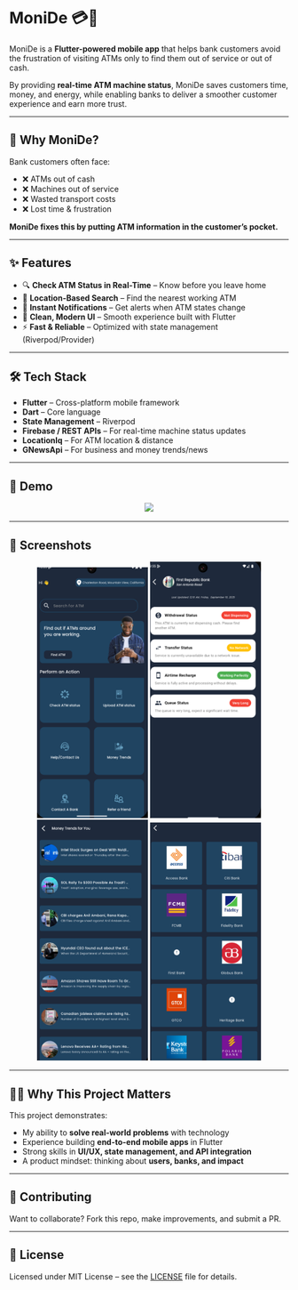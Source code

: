 # MoniDe 💳🏦

MoniDe is a **Flutter-powered mobile app** that helps bank customers avoid the frustration of visiting ATMs only to find them out of service or out of cash.  

By providing **real-time ATM machine status**, MoniDe saves customers time, money, and energy, while enabling banks to deliver a smoother customer experience and earn more trust.  

---

## 🚀 Why MoniDe?
Bank customers often face:
- ❌ ATMs out of cash  
- ❌ Machines out of service  
- ❌ Wasted transport costs  
- ❌ Lost time & frustration  

**MoniDe fixes this by putting ATM information in the customer’s pocket.**

---

## ✨ Features
- 🔍 **Check ATM Status in Real-Time** – Know before you leave home  
- 📍 **Location-Based Search** – Find the nearest working ATM  
- 🔔 **Instant Notifications** – Get alerts when ATM states change  
- 🎨 **Clean, Modern UI** – Smooth experience built with Flutter  
- ⚡ **Fast & Reliable** – Optimized with state management (Riverpod/Provider)  

---

## 🛠 Tech Stack
- **Flutter** – Cross-platform mobile framework  
- **Dart** – Core language  
- **State Management** – Riverpod  
- **Firebase / REST APIs** – For real-time machine status updates  
- **LocationIq** – For ATM location & distance   
- **GNewsApi** – For business and money trends/news  

---

## 📱 Demo
<p align="center">
  <img src="https://github.com/AyomidePeat/monide/raw/main/monide.gif" width="280" />
</p>

---

## 📸 Screenshots
<p align="center">
  <img src="https://github.com/AyomidePeat/monide/raw/main/screenshots/home.png" width="200" />
  <img src="https://github.com/AyomidePeat/monide/raw/main/screenshots/status.png" width="200" />
  <img src="https://github.com/AyomidePeat/monide/raw/main/screenshots/money_trends.png" width="200" />
  <img src="https://github.com/AyomidePeat/monide/raw/main/screenshots/contact_bank.png" width="200" />
</p>

---

## 🧑‍💻 Why This Project Matters
This project demonstrates:
- My ability to **solve real-world problems** with technology  
- Experience building **end-to-end mobile apps** in Flutter  
- Strong skills in **UI/UX, state management, and API integration**  
- A product mindset: thinking about **users, banks, and impact**  

---

## 🤝 Contributing
Want to collaborate? Fork this repo, make improvements, and submit a PR.  

---

## 📄 License
Licensed under MIT License – see the [LICENSE](LICENSE) file for details.  
